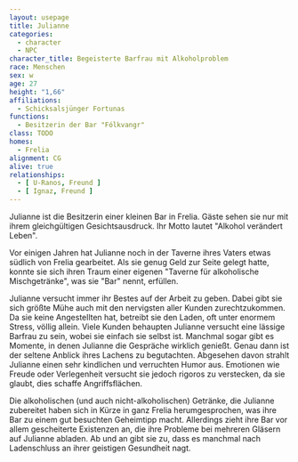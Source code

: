 ```yaml
---
layout: usepage
title: Julianne
categories:
  - character
  - NPC
character_title: Begeisterte Barfrau mit Alkoholproblem
race: Menschen
sex: w
age: 27
height: "1,66"
affiliations:
  - Schicksalsjünger Fortunas
functions:
  - Besitzerin der Bar "Fólkvangr"
class: TODO
homes:
  - Frelia
alignment: CG
alive: true
relationships:
  - [ U-Ranos, Freund ]
  - [ Ignaz, Freund ]
---
```


Julianne ist die Besitzerin einer kleinen Bar in Frelia. Gäste sehen sie nur mit ihrem gleichgültigen Gesichtsausdruck.
Ihr Motto lautet "Alkohol verändert Leben".

Vor einigen Jahren hat Julianne noch in der Taverne ihres Vaters etwas südlich von Frelia gearbeitet. Als sie genug Geld
zur Seite gelegt hatte, konnte sie sich ihren Traum einer eigenen "Taverne für alkoholische Mischgetränke", was sie
"Bar" nennt, erfüllen.

Julianne versucht immer ihr Bestes auf der Arbeit zu geben. Dabei gibt sie sich größte Mühe auch mit den nervigsten
aller Kunden zurechtzukommen. Da sie keine Angestellten hat, betreibt sie den Laden, oft unter enormem Stress, völlig
allein. Viele Kunden behaupten Julianne versucht eine lässige Barfrau zu sein, wobei sie einfach sie selbst ist.
Manchmal sogar gibt es Momente, in denen Julianne die Gespräche wirklich genießt. Genau dann ist der seltene
Anblick ihres Lachens zu begutachten. Abgesehen davon strahlt Julianne einen sehr kindlichen und verruchten Humor aus.
Emotionen wie Freude oder Verlegenheit versucht sie jedoch rigoros zu verstecken, da sie glaubt, dies schaffe
Angriffsflächen.

Die alkoholischen (und auch nicht-alkoholischen) Getränke, die Julianne zubereitet haben sich in Kürze in ganz Frelia
herumgesprochen, was ihre Bar zu einem gut besuchten Geheimtipp macht. Allerdings zieht ihre Bar vor allem gescheiterte
Existenzen an, die ihre Probleme bei mehreren Gläsern auf Julianne abladen. Ab und an gibt sie zu, dass es manchmal nach
Ladenschluss an ihrer geistigen Gesundheit nagt.

